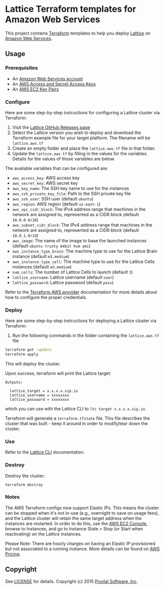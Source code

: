 # Lattice Terraform templates for Amazon Web Services

This project contains [Terraform](https://www.terraform.io/) templates to help you deploy
[Lattice](https://github.com/cloudfoundry-incubator/lattice) on
[Amazon Web Services](http://aws.amazon.com/).

## Usage

### Prerequisites

* An [Amazon Web Services account](http://aws.amazon.com/)
* An [AWS Access and Secret Access Keys](http://docs.aws.amazon.com/AWSSimpleQueueService/latest/SQSGettingStartedGuide/AWSCredentials.html)
* An [AWS EC2 Key Pairs](http://docs.aws.amazon.com/AWSEC2/latest/UserGuide/ec2-key-pairs.html)

### Configure

Here are some step-by-step instructions for configuring a Lattice cluster via Terraform:

1. Visit the [Lattice GitHub Releases page](https://github.com/cloudfoundry-incubator/lattice/releases)
2. Select the Lattice version you wish to deploy and download the Terraform example file for your target platform.  The filename will be `lattice.aws.tf`
3. Create an empty folder and place the `lattice.aws.tf` file in that folder.
4. Update the `lattice.aws.tf` by filling in the values for the variables.  Details for the values of those variables are below.

The available variables that can be configured are:

* `aws_access_key`: AWS access key
* `aws_secret_key`: AWS secret key
* `aws_key_name`: The SSH key name to use for the instances
* `aws_ssh_private_key_file`: Path to the SSH private key file
* `aws_ssh_user`: SSH user (default `ubuntu`)
* `aws_region`: AWS region (default `us-east-1`)
* `aws_vpc_cidr_block`: The IPv4 address range that machines in the network are assigned to, represented as a CIDR block (default `10.0.0.0/16`)
* `aws_subnet_cidr_block`: The IPv4 address range that machines in the network are assigned to, represented as a CIDR block (default `10.0.1.0/24`)
* `aws_image`: The name of the image to base the launched instances (default `ubuntu trusty 64bit hvm ami`)
* `aws_instance_type_brain`: The machine type to use for the Lattice Brain instance (default `m3.medium`)
* `aws_instance_type_cell`: The machine type to use for the Lattice Cells instances (default `m3.medium`)
* `num_cells`: The number of Lattice Cells to launch (default `3`)
* `lattice_username`: Lattice username (default `user`)
* `lattice_password`: Lattice password (default `pass`)

Refer to the [Terraform AWS provider](https://www.terraform.io/docs/providers/aws/index.html)
documentation for more details about how to configure the proper credentials.

### Deploy

Here are some step-by-step instructions for deploying a Lattice cluster via Terraform:

1. Run the following commands in the folder containing the `lattice.aws.tf` file

  ```bash
  terraform get -update
  terraform apply
  ```

  This will deploy the cluster.

Upon success, terraform will print the Lattice target:

```
Outputs:

  lattice_target = x.x.x.x.xip.io
  lattice_username = xxxxxxxx
  lattice_password = xxxxxxxx
```

which you can use with the Lattice CLI to `ltc target x.x.x.x.xip.io`.

Terraform will generate a `terraform.tfstate` file.  This file describes the cluster that was built - keep it around in order to modify/tear down the cluster.

### Use

Refer to the [Lattice CLI](../../ltc) documentation.

### Destroy

Destroy the cluster:

```
terraform destroy
```

### Notes

The AWS Terraform configs now support Elastic IPs.  This means the cluster can be stopped  when it's not in-use (e.g., overnight to save on usage fees), and the Lattice cluster will retain the same target address when the instances are restarted.  In order to do this, use the [AWS EC2 Console](console.aws.amazon.com/ec2/), browse to Instances, and go to Instance State > Stop (or Start when reactivating) on the Lattice instances. 

Please Note: There are hourly charges on having an Elastic IP provisioned but not associated to a running instance.  More details can be found on [AWS Pricing](http://aws.amazon.com/ec2/pricing/#Elastic_IP_Addresses).

## Copyright

See [LICENSE](../../docs/LICENSE) for details.
Copyright (c) 2015 [Pivotal Software, Inc](http://www.pivotal.io/).
